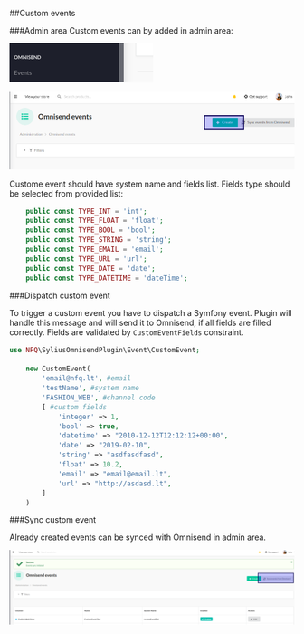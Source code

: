 ##Custom events

###Admin area
Custom events can by added in admin area:

![Alt text](../img/admin_menu.png)

![Alt text](../img/event_create.png)

Custome event should have system name and fields list.
Fields type should be selected from provided list:
```php
    public const TYPE_INT = 'int';
    public const TYPE_FLOAT = 'float';
    public const TYPE_BOOL = 'bool';
    public const TYPE_STRING = 'string';
    public const TYPE_EMAIL = 'email';
    public const TYPE_URL = 'url';
    public const TYPE_DATE = 'date';
    public const TYPE_DATETIME = 'dateTime';
```
###Dispatch custom event

To trigger a custom event you have to dispatch a Symfony event. Plugin will handle this message and will send it to Omnisend, if all fields are filled correctly.
Fields are validated by `CustomEventFields` constraint. 
```php
use NFQ\SyliusOmnisendPlugin\Event\CustomEvent;

    new CustomEvent(
        'email@nfq.lt', #email
        'testName', #system name
        'FASHION_WEB', #channel code
        [ #custom fields
            'integer' => 1,
            'bool' => true,
            'datetime' => "2010-12-12T12:12:12+00:00",
            'date' => "2019-02-10",
            'string' => "asdfasdfasd",
            'float' => 10.2,
            'email' => "email@email.lt",
            'url' => "http://asdasd.lt",
        ]
    )
```

###Sync custom event

Already created events can be synced with Omnisend in admin area. 

![Alt text](../img/event_sync.png)
